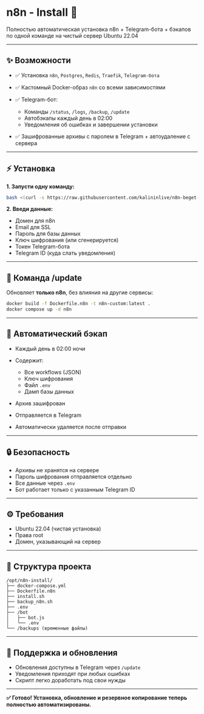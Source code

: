 # n8n - Install 🌌

Полностью автоматическая установка n8n + Telegram-бота + бэкапов по одной команде на чистый сервер Ubuntu 22.04

---

## ✨ Возможности

* ✅ Установка `n8n`, `Postgres`, `Redis`, `Traefik`, `Telegram-бота`
* ✅ Кастомный Docker-образ `n8n` со всеми зависимостями
* ✅ Telegram-бот:

  * Команды `/status`, `/logs`, `/backup`, `/update`
  * Автобэкапы каждый день в 02:00
  * Уведомления об ошибках и завершении установки
* ✅ Зашифрованные архивы с паролем в Telegram + автоудаление с сервера

---

## ⚡ Установка

**1. Запусти одну команду:**

```bash
bash <(curl -s https://raw.githubusercontent.com/kalininlive/n8n-beget-install/main/install.sh)
```

**2. Введи данные:**

* Домен для n8n
* Email для SSL
* Пароль для базы данных
* Ключ шифрования (или сгенерируется)
* Токен Telegram-бота
* Telegram ID (куда слать уведомления)

---

## 🚀 Команда /update

Обновляет **только n8n**, без влияния на другие сервисы:

```bash
docker build -f Dockerfile.n8n -t n8n-custom:latest .
docker compose up -d n8n
```

---

## 📅 Автоматический бэкап

* Каждый день в 02:00 ночи
* Содержит:

  * Все workflows (JSON)
  * Ключ шифрования
  * Файл `.env`
  * Дамп базы данных
* Архив зашифрован
* Отправляется в Telegram
* Автоматически удаляется после отправки

---

## 🔒 Безопасность

* Архивы не хранятся на сервере
* Пароль шифрования отправляется отдельно
* Все данные через `.env`
* Бот работает только с указанным Telegram ID

---

## ⚙ Требования

* Ubuntu 22.04 (чистая установка)
* Права root
* Домен, указывающий на сервер

---

## 📄 Структура проекта

```
/opt/n8n-install/
├── docker-compose.yml
├── Dockerfile.n8n
├── install.sh
├── backup_n8n.sh
├── .env
├── /bot
│   ├── bot.js
│   └── .env
└── /backups (временные файлы)
```

---

## 🚀 Поддержка и обновления

* Обновления доступны в Telegram через `/update`
* Уведомления приходят при любых ошибках
* Скрипт легко доработать под свои нужды

---

**✅ Готово! Установка, обновление и резервное копирование теперь полностью автоматизированы.**

